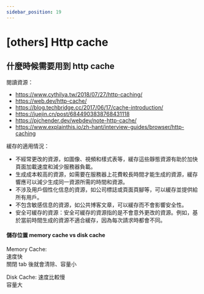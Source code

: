 ```yaml
---
sidebar_position: 19
---
```


# [others] Http cache

## 什麼時候需要用到 http cache

閱讀資源：

- https://www.cythilya.tw/2018/07/27/http-caching/
- https://web.dev/http-cache/
- https://blog.techbridge.cc/2017/06/17/cache-introduction/
- https://juejin.cn/post/6844903838768431118
- https://pjchender.dev/webdev/note-http-cache/
- https://www.explainthis.io/zh-hant/interview-guides/browser/http-caching

緩存的適用情況：

- 不經常更改的資源，如圖像、視頻和樣式表等，緩存這些靜態資源有助於加快頁面加載速度和減少服務器負載。
- 生成成本較高的資源，如需要在服務器上花費較長時間才能生成的資源，緩存響應可以減少生成同一資源所需的時間和資源。
- 不涉及用戶個性化信息的資源，如公司標誌或頁面頁腳等，可以緩存並提供給所有用戶。
- 不包含敏感信息的資源，如公共博客文章，可以緩存而不會影響安全性。
- 安全可緩存的資源：安全可緩存的資源指的是不會意外更改的資源。例如，基於當前時間生成的資源不適合緩存，因為每次請求時都會不同。

#### 儲存位置 memory cache vs disk cache

Memory Cache:  
速度快  
關閉 tab 後就會清除、容量小

Disk Cache:
速度比較慢  
容量大
